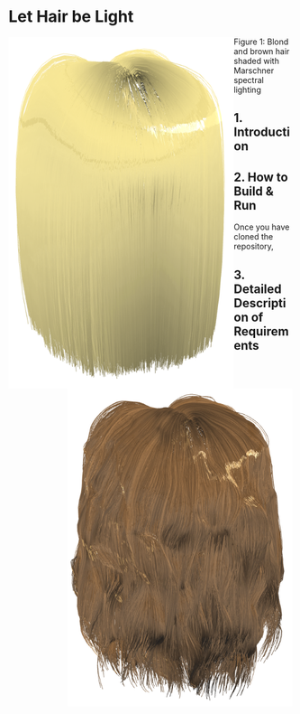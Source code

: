 # Let Hair be Light
<img align="left" width="400px" src="./images/blond_hair.png">
<img align="right" width="400px" src="./images/brown_hair.png">
Figure 1:  Blond and brown hair shaded with Marschner spectral lighting

## 1. Introduction

## 2. How to Build & Run
Once you have cloned the repository, 

## 3. Detailed Description of Requirements

